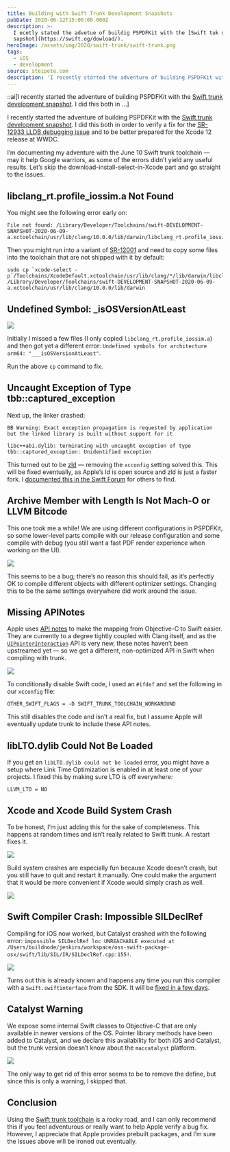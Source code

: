 ```yaml
---
title: Building with Swift Trunk Development Snapshots
pubDate: 2020-06-12T15:00:00.000Z
description: >-
  I ecetly stated the advetue of buildig PSPDFKit with the [Swift tuk developmet
  sapshot](https://swift.og/dowload/).
heroImage: /assets/img/2020/swift-trunk/swift-trunk.png
tags:
  - iOS
  - development
source: steipete.com
description: 'I recently started the adventure of building PSPDFKit with the [Swift trunk development snapshot](https://swift.org/download/). I did this both in ...'
---
```


::ai[I recently started the adventure of building PSPDFKit with the [Swift trunk development snapshot](https://swift.org/download/). I did this both in ...]


I recently started the adventure of building PSPDFKit with the [Swift trunk development snapshot](https://swift.org/download/). I did this both in order to verify a fix for the [SR-12933 LLDB debugging issue](https://steipete.com/posts/couldnt-irgen-expression/) and to be better prepared for the Xcode 12 release at WWDC.

I’m documenting my adventure with the June 10 Swift trunk toolchain — may it help Google warriors, as some of the errors didn’t yield any useful results. Let’s skip the download-install-select-in-Xcode part and go straight to the issues.

## libclang_rt.profile_iossim.a Not Found

You might see the following error early on:

```
File not found: /Library/Developer/Toolchains/swift-DEVELOPMENT-SNAPSHOT-2020-06-09-a.xctoolchain/usr/lib/clang/10.0.0/lib/darwin/libclang_rt.profile_iossim.a
```

Then you might run into a variant of [SR-12001](https://bugs.swift.org/browse/SR-12001) and need to copy some files into the toolchain that are not shipped with it by default:

```
sudo cp `xcode-select -p`/Toolchains/XcodeDefault.xctoolchain/usr/lib/clang/*/lib/darwin/libclang_rt.*.a /Library/Developer/Toolchains/swift-DEVELOPMENT-SNAPSHOT-2020-06-09-a.xctoolchain/usr/lib/clang/10.0.0/lib/darwin
```

## Undefined Symbol: _isOSVersionAtLeast

![](/assets/img/2020/swift-trunk/isOSVersion.png)

Initially I missed a few files (I only copied `libclang_rt.profile_iossim.a`) and then got yet a different error: `Undefined symbols for architecture arm64: "___isOSVersionAtLeast"`.

Run the above `cp` command to fix.

## Uncaught Exception of Type tbb::captured_exception

Next up, the linker crashed:

```
BB Warning: Exact exception propagation is requested by application but the linked library is built without support for it

libc++abi.dylib: terminating with uncaught exception of type tbb::captured_exception: Unidentified exception
```

This turned out to be [zld](/posts/zld-a-faster-linker/) — removing the `xcconfig` setting solved this. This will be fixed eventually, as Apple’s ld is open source and zld is just a faster fork. I [documented this in the Swift Forum](https://forums.swift.org/t/swift-toolchain-fails-to-compile-with-tbb-unidentified-exception/37434) for others to find.

## Archive Member with Length Is Not Mach-O or LLVM Bitcode

This one took me a while! We are using different configurations in PSPDFKit, so some lower-level parts compile with our release configuration and some compile with debug (you still want a fast PDF render experience when working on the UI).

![](/assets/img/2020/swift-trunk/not-macho.png)

This seems to be a bug; there’s no reason this should fail, as it’s perfectly OK to compile different objects with different optimizer settings. Changing this to be the same settings everywhere did work around the issue.

## Missing APINotes

Apple uses [API notes](https://pspdfkit.com/blog/2018/first-class-swift-api-for-objective-c-frameworks/) to make the mapping from Objective-C to Swift easier. They are currently to a degree tightly coupled with Clang itself, and as the [`UIPointerInteraction`](https://pspdfkit.com/blog/2020/supporting-pointer-interactions/) API is very new, these notes haven’t been upstreamed yet — so we get a different, non-optimized API in Swift when compiling with trunk.

![](/assets/img/2020/swift-trunk/gesture.png)

To conditionally disable Swift code, I used an `#ifdef` and set the following in our `xcconfig` file:

```
OTHER_SWIFT_FLAGS = -D SWIFT_TRUNK_TOOLCHAIN_WORKAROUND
```

This still disables the code and isn’t a real fix, but I assume Apple will eventually update trunk to include these API notes.

## libLTO.dylib Could Not Be Loaded

If you get an `libLTO.dylib could not be loaded` error, you might have a setup where Link Time Optimization is enabled in at least one of your projects. I fixed this by making sure LTO is off everywhere:

```
LLVM_LTO = NO
```

## Xcode and Xcode Build System Crash

To be honest, I’m just adding this for the sake of completeness. This happens at random times and isn’t really related to Swift trunk. A restart fixes it.

![](/assets/img/2020/swift-trunk/xcodecrash.png)

Build system crashes are especially fun because Xcode doesn’t crash, but you still have to quit and restart it manually. One could make the argument that it would be more convenient if Xcode would simply crash as well.

![](/assets/img/2020/swift-trunk/buildsystem.png)

## Swift Compiler Crash: Impossible SILDeclRef

Compiling for iOS now worked, but Catalyst crashed with the following error: `impossible SILDeclRef loc UNREACHABLE executed at /Users/buildnode/jenkins/workspace/oss-swift-package-osx/swift/lib/SIL/IR/SILDeclRef.cpp:155!`.

![](/assets/img/2020/swift-trunk/swift-catalyst-crash.png)

Turns out this is already known and happens any time you run this compiler with a `Swift.swiftinterface` from the SDK. It will be [fixed in a few days](https://twitter.com/slava_pestov/status/1271150466404155399).

## Catalyst Warning

We expose some internal Swift classes to Objective-C that are only available in newer versions of the OS. Pointer library methods have been added to Catalyst, and we declare this availability for both iOS and Catalyst, but the trunk version doesn’t know about the `maccatalyst` platform.

![](/assets/img/2020/swift-trunk/catalyst-objc.png)

The only way to get rid of this error seems to be to remove the define, but since this is only a warning, I skipped that.

## Conclusion

Using the [Swift trunk toolchain](https://swift.org/download/) is a rocky road, and I can only recommend this if you feel adventurous or really want to help Apple verify a bug fix. However, I appreciate that Apple provides prebuilt packages, and I’m sure the issues above will be ironed out eventually.

